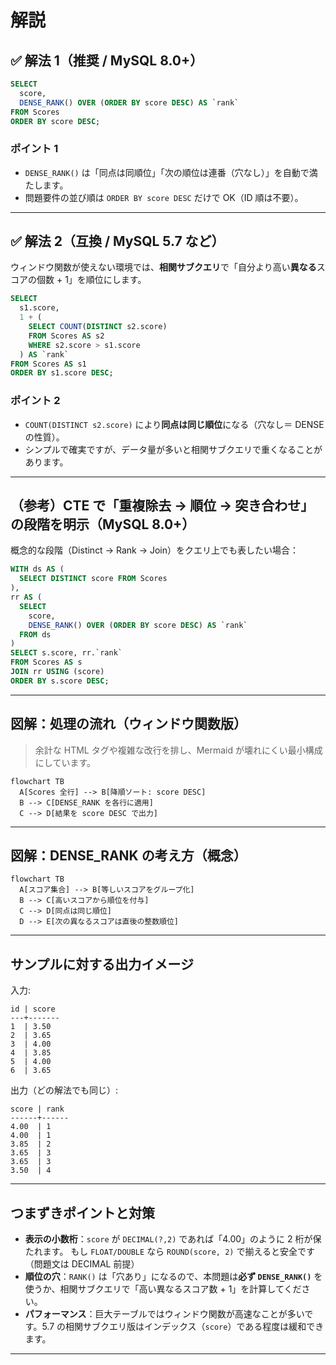 # 解説

## ✅ 解法 1（推奨 / MySQL 8.0+）

```sql
SELECT
  score,
  DENSE_RANK() OVER (ORDER BY score DESC) AS `rank`
FROM Scores
ORDER BY score DESC;
```

### ポイント 1

- `DENSE_RANK()` は「同点は同順位」「次の順位は連番（穴なし）」を自動で満たします。
- 問題要件の並び順は `ORDER BY score DESC` だけで OK（ID 順は不要）。

---

## ✅ 解法 2（互換 / MySQL 5.7 など）

ウィンドウ関数が使えない環境では、**相関サブクエリ**で「自分より高い**異なる**スコアの個数 + 1」を順位にします。

```sql
SELECT
  s1.score,
  1 + (
    SELECT COUNT(DISTINCT s2.score)
    FROM Scores AS s2
    WHERE s2.score > s1.score
  ) AS `rank`
FROM Scores AS s1
ORDER BY s1.score DESC;
```

### ポイント 2

- `COUNT(DISTINCT s2.score)` により**同点は同じ順位**になる（穴なし＝ DENSE の性質）。
- シンプルで確実ですが、データ量が多いと相関サブクエリで重くなることがあります。

---

## （参考）CTE で「重複除去 → 順位 → 突き合わせ」の段階を明示（MySQL 8.0+）

概念的な段階（Distinct → Rank → Join）をクエリ上でも表したい場合：

```sql
WITH ds AS (
  SELECT DISTINCT score FROM Scores
),
rr AS (
  SELECT
    score,
    DENSE_RANK() OVER (ORDER BY score DESC) AS `rank`
  FROM ds
)
SELECT s.score, rr.`rank`
FROM Scores AS s
JOIN rr USING (score)
ORDER BY s.score DESC;
```

---

## 図解：処理の流れ（ウィンドウ関数版）

> 余計な HTML タグや複雑な改行を排し、Mermaid が壊れにくい最小構成にしています。

```mermaid
flowchart TB
  A[Scores 全行] --> B[降順ソート: score DESC]
  B --> C[DENSE_RANK を各行に適用]
  C --> D[結果を score DESC で出力]
```

---

## 図解：DENSE_RANK の考え方（概念）

```mermaid
flowchart TB
  A[スコア集合] --> B[等しいスコアをグループ化]
  B --> C[高いスコアから順位を付与]
  C --> D[同点は同じ順位]
  D --> E[次の異なるスコアは直後の整数順位]
```

---

## サンプルに対する出力イメージ

入力:

```text
id | score
---+-------
1  | 3.50
2  | 3.65
3  | 4.00
4  | 3.85
5  | 4.00
6  | 3.65
```

出力（どの解法でも同じ）:

```text
score | rank
------+------
4.00  | 1
4.00  | 1
3.85  | 2
3.65  | 3
3.65  | 3
3.50  | 4
```

---

## つまずきポイントと対策

- **表示の小数桁**：`score` が `DECIMAL(?,2)` であれば「4.00」のように 2 桁が保たれます。
  もし `FLOAT/DOUBLE` なら `ROUND(score, 2)` で揃えると安全です（問題文は DECIMAL 前提）
- **順位の穴**：`RANK()` は「穴あり」になるので、本問題は**必ず `DENSE_RANK()`** を使うか、相関サブクエリで「高い異なるスコア数 + 1」を計算してください。
- **パフォーマンス**：巨大テーブルではウィンドウ関数が高速なことが多いです。5.7 の相関サブクエリ版はインデックス（`score`）である程度は緩和できます。

---
